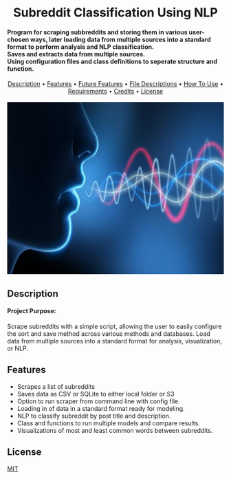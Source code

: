 
<h1 align="center">
  Subreddit Classification Using NLP
  <br>
</h1>

<h4>Program for scraping subbreddits and storing them in various user-chosen ways, later loading data from multiple sources into a standard format to perform analysis and NLP classification.<br />
Saves and extracts data from multiple sources.<br />
Using configuration files and class definitions to seperate structure and function.</h4>

<p align="center">
	<a href="#description">Description</a> •
	<a href="#features">Features</a> •
	<a href="#future-features">Future Features</a> •
	<a href="#file-descriptions">File Descriptions</a> •
	<a href="#how-to-use">How To Use</a> •
	<a href="#requirements">Requirements</a> •
	<a href="#credits">Credits</a> •
	<a href="#license">License</a>
<br />
<br />
<img src='images/nlp.jpg' height=400>
</p>


## Description

#### Project Purpose:
Scrape subreddits with a simple script, allowing the user to easily configure the sort and save method across various methods and databases.
Load data from multiple sources into a standard format for analysis, visualization, or NLP.


## Features

* Scrapes a list of subreddits
* Saves data as CSV or SQLite to either local folder or S3
* Option to run scraper from command line with config file.
* Loading in of data in a standard format ready for modeling.
* NLP to classify subreddit by post title and description.
* Class and functions to run multiple models and compare results.
* Visualizations of most and least common words between subreddits.


## License

[MIT](https://tldrlegal.com/license/mit-license)